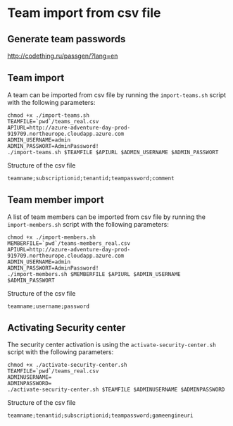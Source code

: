 # Team import from csv file

## Generate team passwords
http://codething.ru/passgen/?lang=en

## Team import
A team can be imported from csv file by running the `import-teams.sh` script with the following parameters:

```
chmod +x ./import-teams.sh
TEAMFILE=`pwd`/teams_real.csv
APIURL=http://azure-adventure-day-prod-919709.northeurope.cloudapp.azure.com
ADMIN_USERNAME=admin
ADMIN_PASSWORT=AdminPassword!
./import-teams.sh $TEAMFILE $APIURL $ADMIN_USERNAME $ADMIN_PASSWORT
```

Structure of the csv file

```
teamname;subscriptionid;tenantid;teampassword;comment
```

## Team member import

A list of team members can be imported from csv file by running the `import-members.sh` script with the following parameters:

```
chmod +x ./import-members.sh
MEMBERFILE=`pwd`/teams-members_real.csv
APIURL=http://azure-adventure-day-prod-919709.northeurope.cloudapp.azure.com
ADMIN_USERNAME=admin
ADMIN_PASSWORT=AdminPassword!
./import-members.sh $MEMBERFILE $APIURL $ADMIN_USERNAME $ADMIN_PASSWORT
```

Structure of the csv file

```
teamname;username;password
```

## Activating Security center 

The security center activation is using the `activate-security-center.sh` script with the following parameters:

```
chmod +x ./activate-security-center.sh
TEAMFILE=`pwd`/teams_real.csv
ADMINUSERNAME=
ADMINPASSWORD=
./activate-security-center.sh $TEAMFILE $ADMINUSERNAME $ADMINPASSWORD
```

Structure of the csv file

```
teamname;tenantid;subscriptionid;teampassword;gameengineuri
```